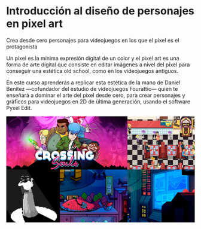 # Introducción al diseño de personajes en pixel art

Crea desde cero personajes para videojuegos en los que el píxel es el protagonista

Un píxel es la mínima expresión digital de un color y el pixel art es una forma de arte digital que consiste en editar imágenes a nivel del píxel para conseguir una estética old school, como en los videojuegos antiguos.

En este curso aprenderás a replicar esta estética de la mano de Daniel Benítez —cofundador del estudio de videojuegos Fourattic— quien te enseñará a dominar el arte del píxel desde cero, para crear personajes y gráficos para videojuegos en 2D de última generación, usando el software Pyxel Edit. 

![Alt text](5601-big.jpg)
